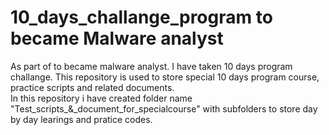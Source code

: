# 10_days_challange_program to became Malware analyst 
As part of to became malware analyst. I have taken 10 days program challange. 
This repository is used to store special 10 days program course, practice scripts and related documents.  
In this repository i have created folder name "Test_scripts_&_document_for_specialcourse" with subfolders to store day by day learings and pratice codes.

